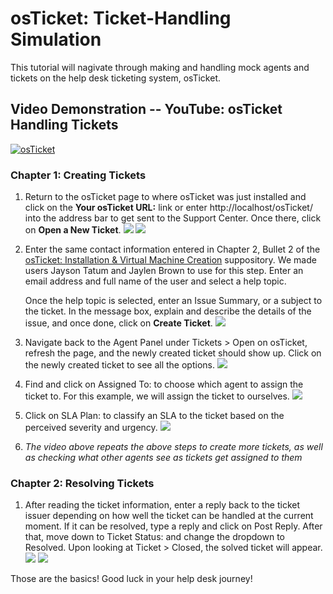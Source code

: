 # osTicket: Ticket-Handling Simulation
This tutorial will nagivate through making and handling mock agents and tickets on the help desk ticketing system, osTicket.

## Video Demonstration -- YouTube: osTicket Handling Tickets
[![osTicket](http://i.imgur.com/rnBht8B.png)](https://youtu.be/2B5cWFWxgzY)

### Chapter 1: Creating Tickets
1.	Return to the osTicket page to where osTicket was just installed and click on the <b>Your osTicket URL:</b> link or enter http://localhost/osTicket/ into the address bar to get sent to the Support Center. Once there, click on <b>Open a New Ticket</b>.
![](https://i.imgur.com/w6zGPV6.png) ![](https://i.imgur.com/mXLMDaR.png)

2.	Enter the same contact information entered in Chapter 2, Bullet 2 of the <a href="https://github.com/Rashon5/osticket-install">osTicket: Installation & Virtual     Machine Creation</a> suppository. We made users Jayson Tatum and Jaylen Brown to use for this step. Enter an email address and full name of the user and select a help topic.

    Once the help topic is selected, enter an Issue Summary, or a subject to the ticket. In the message box, explain and describe the details of the issue, and once         done, click on <b>Create Ticket</b>.
![](https://i.imgur.com/xvnzChR.png)

3.	Navigate back to the Agent Panel under Tickets > Open on osTicket, refresh the page, and the newly created ticket should show up. Click on the newly created ticket to see all the options.
![](https://i.imgur.com/WUR5otY.png)

4.	Find and click on Assigned To: to choose which agent to assign the ticket to. For this example, we will assign the ticket to ourselves.
![](https://i.imgur.com/dv1hOjb.png)

5.	Click on SLA Plan: to classify an SLA to the ticket based on the perceived severity and urgency.
![](https://i.imgur.com/GVhJcc7.png)

6.	<i>The video above repeats the above steps to create more tickets, as well as checking what other agents see as tickets get assigned to them</i>

### Chapter 2: Resolving Tickets
1.	After reading the ticket information, enter a reply back to the ticket issuer depending on how well the ticket can be handled at the current moment. If it can be resolved, type a reply and click on Post Reply. After that, move down to Ticket Status: and change the dropdown to Resolved. Upon looking at Ticket > Closed, the solved ticket will appear.
![](https://i.imgur.com/yyAgL9t.png) ![](https://i.imgur.com/ErKbPF8.png)

Those are the basics! Good luck in your help desk journey!
